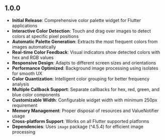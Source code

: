 ## 1.0.0
- **Initial Release**: Comprehensive color palette widget for Flutter applications
- **Interactive Color Detection**: Touch and drag over images to detect colors at specific pixel positions
- **Automatic Palette Generation**: Extracts the most frequent colors from images automatically
- **Real-time Color Feedback**: Visual indicators show detected colors with hex and RGB values
- **Responsive Design**: Adapts to different screen sizes and orientations
- **Performance Optimized**: Background image processing using isolates for smooth UX
- **Color Quantization**: Intelligent color grouping for better frequency analysis
- **Multiple Callback Support**: Separate callbacks for hex, red, green, and blue color components
- **Customizable Width**: Configurable widget width with minimum 250px requirement
- **Memory Management**: Proper disposal of resources and ValueNotifier usage
- **Cross-platform Support**: Works on all Flutter supported platforms
- **Dependencies**: Uses `image` package (^4.5.4) for efficient image processing